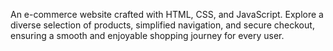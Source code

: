 An e-commerce website crafted with HTML, CSS, and JavaScript. Explore a diverse selection of products, simplified navigation, and secure checkout, ensuring a smooth and enjoyable shopping journey for every user.
